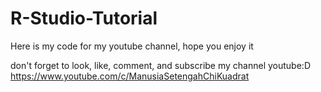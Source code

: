 # R-Studio-Tutorial
Here is my code for my youtube channel, hope you enjoy it

don't forget to look, like, comment, and subscribe my channel youtube:D
<br>
https://www.youtube.com/c/ManusiaSetengahChiKuadrat
